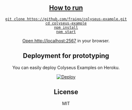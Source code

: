 <div align="center">
  <a href="https://github.com/colyseus/colyseus">

## How to run

```
git clone https://github.com/fraigo/colyseus-example.git
cd colyseus-example
npm install
npm start
```

Open [http://localhost:2567](http://localhost:2567) in your browser.

## Deployment for prototyping

You can easily deploy Colyseus Examples on Heroku.

[![Deploy](https://www.herokucdn.com/deploy/button.svg)](https://heroku.com/deploy?template=https://github.com/fraigo/multiplayer-drawing)

## License

MIT
